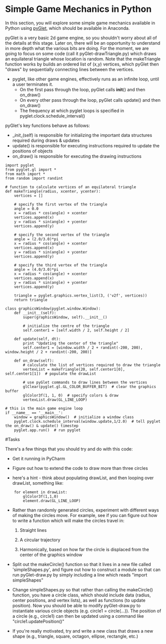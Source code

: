 # Simple Game Mechanics in Python

In this section, you will explore some simple game mechanics available in Python using [pyGlet](https://bitbucket.org/pyglet/pyglet/wiki/Home), which should be available in Anaconda.

pyGlet is a very basic 2d game engine, so you shouldn't worry about all of the details at this stage. Later on, there will be an opportunity to understand in more depth what the various bits are doing. For the moment, we are going to focus on some code (call it pyGlet-drawTriangle.py) which draws an equilateral triangle whose location is random. Note that the makeTriangle function works by builds an ordered list of (x,y) vertices, which pyGlet then "draws" by sequentially connecting lines between the vertices. 
 
* pyglet, like other game engines, effectively runs as an infinite loop, until a user terminates it. 
    * On the first pass through the loop, pyGlet calls __init__() and then on_draw()
    * On every other pass through the loop, pyGlet calls update() and then on_draw() 
    * The frequency at which pyglet loops is specified in pyglet.clock.schedule_interval()

pyGlet's key functions behave as follows:
* \__init__(self) is responsible for initializing the important data structures required during draws & updates
* update() is responsible for executing instructions required to update the positions of objects
* on_draw() is responsible for executing the drawing instructions
 
```
import pyglet
from pyglet.gl import *
from math import *
from random import randint

# function to calculate vertices of an equilateral triangle
def makeTriangle(radius, xcenter, ycenter):
    vertices = []
    
    # specify the first vertex of the triangle
    angle = 0.0
    x = radius * cos(angle) + xcenter
    vertices.append(x)
    y = radius * sin(angle) + ycenter
    vertices.append(y)

    # specify the second vertex of the triangle
    angle = (2.0/3.0)*pi
    x = radius * cos(angle) + xcenter
    vertices.append(x)
    y = radius * sin(angle) + ycenter
    vertices.append(y)

    # specify the third vertex of the triangle
    angle = (4.0/3.0)*pi
    x = radius * cos(angle) + xcenter
    vertices.append(x)
    y = radius * sin(angle) + ycenter
    vertices.append(y)

    triangle = pyglet.graphics.vertex_list(3, ('v2f', vertices))
    return triangle

class graphicsWindow(pyglet.window.Window):
    def __init__(self):
        super(graphicsWindow, self).__init__()
        
        # initialize the centre of the triangle
        self.center1 = [self.width / 2, self.height / 2]

    def update(self, dt):
        print "Updating the center of the triangle"
        self.center1 = [window.width / 2 + randint(-200, 200), window.height / 2 + randint(-200, 200)]

    def on_draw(self):
        # calculate the list of vertices required to draw the triangle
        vertexList = makeTriangle(20, self.center1[0], self.center1[1])  # populate the drawList

        # use pyGlet commands to draw lines between the vertices
        glClear(pyglet.gl.GL_COLOR_BUFFER_BIT)  # clear the graphics buffer
        glColor3f(1, 1, 0)  # specify colors & draw
        vertexList.draw(GL_LINE_LOOP)

# this is the main game engine loop
if __name__ == '__main__':
    window = graphicsWindow()  # initialize a window class
    pyglet.clock.schedule_interval(window.update,1/2.0)  # tell pyglet the on_draw() & update() timestep
    pyglet.app.run()  # run pyglet
```


#Tasks

There's a few things that you should try and do with this code:

* Get it running in PyCharm

* Figure out how to extend the code to draw more than three circles
* 
    here's a hint - think about populating drawList, and then looping over drawList, something like:
```
    for element in drawList:
        glColor3f(1,1,0)
        element.draw(GL_LINE_LOOP)
```
* Rather than randomly generated circles, experiment with different ways of making the circles move. For example, see if you can figure out how to write a function which will make the circles travel in:

    1. Straight lines
    
    2. A circular trajectory
    
    3. Harmonically, based on how far the circle is displaced from the center of the graphics window
    
*  Split out the makeCircle() function so that it lives in a new file called 'simpleShapes.py', and figure out how to construct a module so that can run pyGlet-draw.py by simply including a line which reads "import simpleShapes" 

* Change simpleShapes.py so that rather than calling the makeCircle() function, you have a circle class, which should include data (radius, center positions, and vertex lists), as well as functions (to update position). Now you should be able to modify pyGlet-draw.py to instantiate various circle objects (e.g. circle1 = circle(...)). The position of a circle (e.g., circle1) can then be updated using a command like "circle1.updatePosition()"
 
* If you're really motivated, try and write a new class that draws a new shape (e.g., triangle, square, octagon, ellipse, rectangle, etc.)

